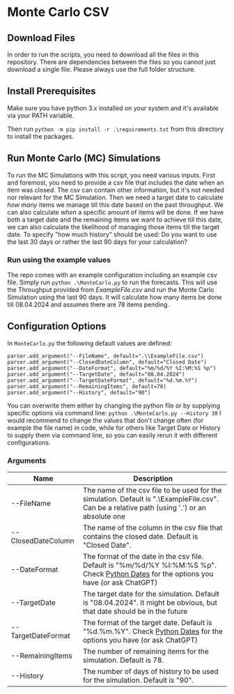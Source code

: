 # Monte Carlo CSV

## Download Files
In order to run the scripts, you need to download all the files in this repository. There are dependencies between the files so you cannot just download a single file. Please always use the full folder structure.

## Install Prerequisites
Make sure you have python 3.x installed on your system and it's available via your PATH variable.

Then run `python -m pip install -r .\requirements.txt` from this directory to install the packages.

## Run Monte Carlo (MC) Simulations
To run the MC Simulations with this script, you need various inputs. First and foremost, you need to provide a csv file that includes the date when an item was closed. The csv can contain other information, but it's not needed nor relevant for the MC Simulation. Then we need a target date to calculate *how many* items we manage till this date based on the past throughput. We can also calculate *when* a specific amount of items will be done. If we have both a target date and the remaining items we want to achieve till this date, we can also calculate the likelihood of managing those items till the target date.
To specify "how much history" should be used: Do you want to use the last 30 days or rather the last 90 days for your calculation?

### Run using the example values
The repo comes with an example configuration including an example csv file.
Simply run `python .\MonteCarlo.py` to run the forecasts. This will use the Throughput provided from *ExampleFile.csv* and run the Monte Carlo Simulation using the last 90 days. It will calculate how many items be done till 08.04.2024 and assumes there are 78 items pending.

## Configuration Options
In `MonteCarlo.py` the following default values are defined:

```
parser.add_argument("--FileName", default=".\\ExampleFile.csv")
parser.add_argument("--ClosedDateColumn", default="Closed Date")
parser.add_argument("--DateFormat", default="%m/%d/%Y %I:%M:%S %p")
parser.add_argument("--TargetDate", default="08.04.2024")
parser.add_argument("--TargetDateFormat", default="%d.%m.%Y")
parser.add_argument("--RemainingItems", default=78)
parser.add_argument("--History", default="90")
```

You can overwrite them either by changing the python file or by supplying specific options via command line: `python .\MonteCarlo.py --History 30`
I would recommend to change the values that don't change often (for example the file name) in code, while for others like Target Date or History to supply them via command line, so you can easily rerun it with different configurations.

### Arguments
Name | Description |
--- | --- |
--FileName | The name of the csv file to be used for the simulation. Default is ".\\ExampleFile.csv". Can be a relative path (using '.') or an absolute one |
--ClosedDateColumn | The name of the column in the csv file that contains the closed date. Default is "Closed Date". |
--DateFormat | The format of the date in the csv file. Default is "%m/%d/%Y %I:%M:%S %p". Check [Python Dates](https://www.w3schools.com/python/python_datetime.asp) for the options you have (or ask ChatGPT) |
--TargetDate | The target date for the simulation. Default is "08.04.2024". It might be obvious, but that date should be in the future |
--TargetDateFormat | The format of the target date. Default is "%d.%m.%Y". Check [Python Dates](https://www.w3schools.com/python/python_datetime.asp) for the options you have (or ask ChatGPT) |
--RemainingItems | The number of remaining items for the simulation. Default is 78. |
--History | The number of days of history to be used for the simulation. Default is "90". |
